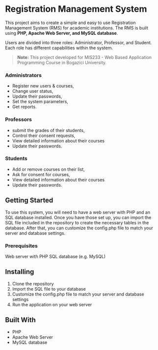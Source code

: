 # Registration Management System

This project aims to create a simple and easy to use Registration Management System (RMS) for academic institutions. The RMS is built using **PHP, Apache Web Server, and MySQL database**. 

Users are divided into three roles: Administrator, Professor, and Student. Each role has different capabilities within the system.

> **Note:** This project developed for MIS233 - Web Based Application Programming Course in Bogazici University.

### Administrators 
 - Register new users & courses, 
 - Change user status, 
 - Update their passwords, 
 - Set the system parameters, 
 - Get reports.

### Professors 
 - submit the grades of their students, 
 - Control their consent requests,
 - View detailed information about their courses
 - Update their passwords.

### Students 

 - Add or remove courses on their list, 
 - Ask for consent for courses, 
 - View detailed information about their courses
 - Update their passwords.


## Getting Started

To use this system, you will need to have a web server with PHP and an SQL database installed. Once you have those set up, you can import the SQL file included in the repository to create the necessary tables in the database. After that, you can customize the config.php file to match your server and database settings.

### Prerequisites
Web server with PHP
SQL database (e.g. MySQL)

## Installing
1. Clone the repository
2. Import the SQL file to your database
3. Customize the config.php file to match your server and database settings
4. Run the application on your web server

## Built With
- PHP
- Apache Web Server
- MySQL database
